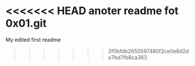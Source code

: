 <<<<<<< HEAD
anoter readme fot 0x01.git
=======
My edited first readme

>>>>>>> 3f0bfdb2650597480f2ce0e8d2de7bd7fb8ca363
